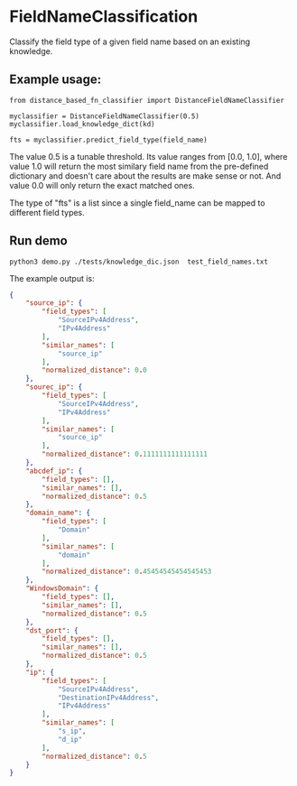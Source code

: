 # FieldNameClassification

Classify the field type of a given field name based on an existing knowledge.


## Example usage:

    from distance_based_fn_classifier import DistanceFieldNameClassifier

    myclassifier = DistanceFieldNameClassifier(0.5)
    myclassifier.load_knowledge_dict(kd)

    fts = myclassifier.predict_field_type(field_name)

The value 0.5 is a tunable threshold. Its value ranges from [0.0, 1.0], where value 1.0 will return the most similary field name from the pre-defined dictionary and doesn't care about the results are make sense or not. And value 0.0 will only return the exact matched ones.  

The type of "fts" is a list since a single field_name can be mapped to different field types.


## Run demo

    python3 demo.py ./tests/knowledge_dic.json  test_field_names.txt


The example output is:
```json
{
    "source_ip": {
        "field_types": [
            "SourceIPv4Address",
            "IPv4Address"
        ],
        "similar_names": [
            "source_ip"
        ],
        "normalized_distance": 0.0
    },
    "sourec_ip": {
        "field_types": [
            "SourceIPv4Address",
            "IPv4Address"
        ],
        "similar_names": [
            "source_ip"
        ],
        "normalized_distance": 0.1111111111111111
    },
    "abcdef_ip": {
        "field_types": [],
        "similar_names": [],
        "normalized_distance": 0.5
    },
    "domain_name": {
        "field_types": [
            "Domain"
        ],
        "similar_names": [
            "domain"
        ],
        "normalized_distance": 0.45454545454545453
    },
    "WindowsDomain": {
        "field_types": [],
        "similar_names": [],
        "normalized_distance": 0.5
    },
    "dst_port": {
        "field_types": [],
        "similar_names": [],
        "normalized_distance": 0.5
    },
    "ip": {
        "field_types": [
            "SourceIPv4Address",
            "DestinationIPv4Address",
            "IPv4Address"
        ],
        "similar_names": [
            "s_ip",
            "d_ip"
        ],
        "normalized_distance": 0.5
    }
}
```

